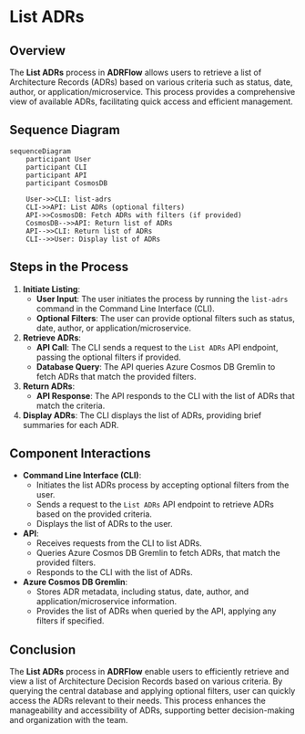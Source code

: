 # List ADRs

## Overview

The **List ADRs** process in **ADRFlow** allows users to retrieve a list of Architecture Records (ADRs) based on various criteria such as status, date, author, or application/microservice. This process provides a comprehensive view of available ADRs, facilitating quick access and efficient management.

## Sequence Diagram

```mermaid
sequenceDiagram
    participant User
    participant CLI
    participant API
    participant CosmosDB

    User->>CLI: list-adrs
    CLI->>API: List ADRs (optional filters)
    API->>CosmosDB: Fetch ADRs with filters (if provided)
    CosmosDB-->>API: Return list of ADRs
    API-->>CLI: Return list of ADRs
    CLI-->>User: Display list of ADRs
```

## Steps in the Process

1. **Initiate Listing**:
   - **User Input**: The user initiates the process by running the `list-adrs` command in the Command Line Interface (CLI).
   - **Optional Filters**: The user can provide optional filters such as status, date, author, or application/microservice.
2. **Retrieve ADRs**:
   - **API Call**: The CLI sends a request to the `List ADRs` API endpoint, passing the optional filters if provided.
   - **Database Query**: The API queries Azure Cosmos DB Gremlin to fetch ADRs that match the provided filters.
3. **Return ADRs**:
   - **API Response**: The API responds to the CLI with the list of ADRs that match the criteria.
4. **Display ADRs**: The CLI displays the list of ADRs, providing brief summaries for each ADR.

## Component Interactions

- **Command Line Interface (CLI)**:
  - Initiates the list ADRs process by accepting optional filters from the user.
  - Sends a request to the `List ADRs` API endpoint to retrieve ADRs based on the provided criteria.
  - Displays the list of ADRs to the user.
- **API**:
  - Receives requests from the CLI to list ADRs.
  - Queries Azure Cosmos DB Gremlin to fetch ADRs, that match the provided filters.
  - Responds to the CLI with the list of ADRs.
- **Azure Cosmos DB Gremlin**:
  - Stores ADR metadata, including status, date, author, and application/microservice information.
  - Provides the list of ADRs when queried by the API, applying any filters if specified.

## Conclusion

The **List ADRs** process in **ADRFlow** enable users to efficiently retrieve and view a list of Architecture Decision Records based on various criteria. By querying the central database and applying optional filters, user can quickly access the ADRs relevant to their needs. This process enhances the manageability and accessibility of ADRs, supporting better decision-making and organization with the team.